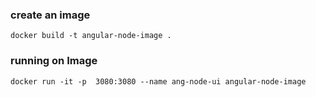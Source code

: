 ### create an image

`docker build -t angular-node-image .`

### running on Image
`docker run -it -p  3080:3080 --name ang-node-ui angular-node-image`

